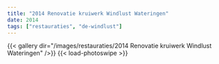 ```yaml
---
title: "2014 Renovatie kruiwerk Windlust Wateringen"
date: 2014
tags: ["restauraties", "de-windlust"]
---
```


{{< gallery dir="/images/restauraties/2014 Renovatie kruiwerk Windlust Wateringen" />}}
{{< load-photoswipe >}}